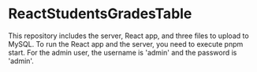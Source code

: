 # ReactStudentsGradesTable

This repository includes the server, React app, and three files to upload to MySQL.
To run the React app and the server, you need to execute pnpm start.
For the admin user, the username is 'admin' and the password is 'admin'.

